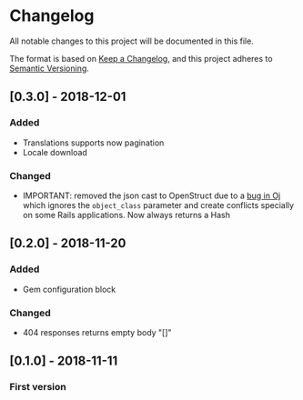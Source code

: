 # Changelog
All notable changes to this project will be documented in this file.

The format is based on [Keep a Changelog](https://keepachangelog.com/en/1.0.0/),
and this project adheres to [Semantic Versioning](https://semver.org/spec/v2.0.0.html).

## [0.3.0] - 2018-12-01
### Added
- Translations supports now pagination
- Locale download

### Changed
- IMPORTANT: removed the json cast to OpenStruct due to a [bug in Oj](https://github.com/ohler55/oj/issues/239) which ignores the ```object_class``` parameter and create conflicts specially on some Rails applications. Now always returns a Hash

## [0.2.0] - 2018-11-20
### Added
- Gem configuration block

### Changed
- 404 responses returns empty body "[]"

## [0.1.0] - 2018-11-11
### First version

